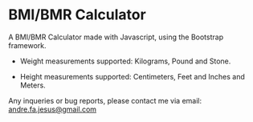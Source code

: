 # BMI/BMR Calculator
A BMI/BMR Calculator made with Javascript, using the Bootstrap framework.

- Weight measurements supported: Kilograms, Pound and Stone.

- Height measurements supported: Centimeters, Feet and Inches and Meters.

Any inqueries or bug reports, please contact me via email: andre.fa.jesus@gmail.com
